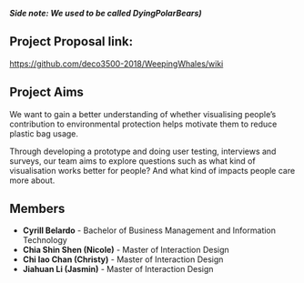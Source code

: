 ___Side note: We used to be called DyingPolarBears)___
## Project Proposal link:
https://github.com/deco3500-2018/WeepingWhales/wiki

## Project Aims
We want to gain a better understanding of whether visualising people’s contribution to environmental protection helps motivate them to reduce plastic bag usage.

Through developing a prototype and doing user testing, interviews and surveys, our team aims to explore questions such as what kind of visualisation works better for people? And what kind of impacts people care more about. 

## Members
* **Cyrill Belardo** - Bachelor of Business Management and Information Technology
* **Chia Shin Shen (Nicole)** - Master of Interaction Design
* **Chi Iao Chan (Christy)** - Master of Interaction Design
* **Jiahuan Li (Jasmin)** - Master of Interaction Design

